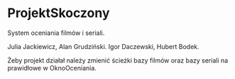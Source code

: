 # ProjektSkoczony
System oceniania filmów i seriali.

Julia Jackiewicz,
Alan Grudziński.
Igor Daczewski,
Hubert Bodek.

Żeby projekt działał należy zmienić ścieżki bazy filmów oraz bazy seriali na prawidłowe w OknoOceniania.
